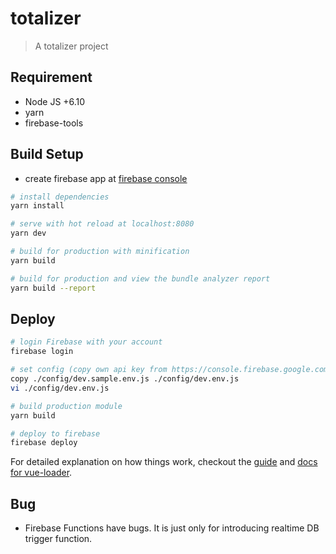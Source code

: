 # totalizer

> A totalizer project

## Requirement
* Node JS +6.10
* yarn 
* firebase-tools

## Build Setup
- create firebase app at [firebase console](https://console.firebase.google.com/)
``` bash
# install dependencies
yarn install

# serve with hot reload at localhost:8080
yarn dev

# build for production with minification
yarn build

# build for production and view the bundle analyzer report
yarn build --report
```

## Deploy

``` bash
# login Firebase with your account
firebase login

# set config (copy own api key from https://console.firebase.google.com/project/{your project}/overview )
copy ./config/dev.sample.env.js ./config/dev.env.js
vi ./config/dev.env.js

# build production module
yarn build

# deploy to firebase
firebase deploy
```

For detailed explanation on how things work, checkout the [guide](http://vuejs-templates.github.io/webpack/) and [docs for vue-loader](http://vuejs.github.io/vue-loader).

## Bug
- Firebase Functions have bugs. It is just only for introducing realtime DB trigger function.
